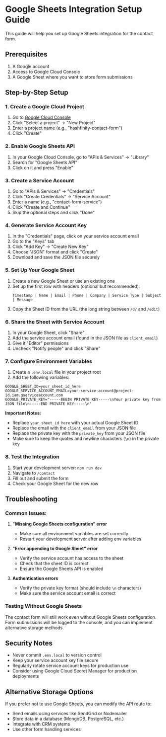 # Google Sheets Integration Setup Guide

This guide will help you set up Google Sheets integration for the contact form.

## Prerequisites

1. A Google account
2. Access to Google Cloud Console
3. A Google Sheet where you want to store form submissions

## Step-by-Step Setup

### 1. Create a Google Cloud Project

1. Go to [Google Cloud Console](https://console.cloud.google.com/)
2. Click "Select a project" → "New Project"
3. Enter a project name (e.g., "hashfinity-contact-form")
4. Click "Create"

### 2. Enable Google Sheets API

1. In your Google Cloud Console, go to "APIs & Services" → "Library"
2. Search for "Google Sheets API"
3. Click on it and press "Enable"

### 3. Create a Service Account

1. Go to "APIs & Services" → "Credentials"
2. Click "Create Credentials" → "Service Account"
3. Enter a name (e.g., "contact-form-service")
4. Click "Create and Continue"
5. Skip the optional steps and click "Done"

### 4. Generate Service Account Key

1. In the "Credentials" page, click on your service account email
2. Go to the "Keys" tab
3. Click "Add Key" → "Create New Key"
4. Choose "JSON" format and click "Create"
5. Download and save the JSON file securely

### 5. Set Up Your Google Sheet

1. Create a new Google Sheet or use an existing one
2. Set up the first row with headers (optional but recommended):
   ```
   Timestamp | Name | Email | Phone | Company | Service Type | Subject | Message
   ```
3. Copy the Sheet ID from the URL (the long string between `/d/` and `/edit`)

### 6. Share the Sheet with Service Account

1. In your Google Sheet, click "Share"
2. Add the service account email (found in the JSON file as `client_email`)
3. Give it "Editor" permissions
4. Uncheck "Notify people" and click "Share"

### 7. Configure Environment Variables

1. Create a `.env.local` file in your project root
2. Add the following variables:

```env
GOOGLE_SHEET_ID=your_sheet_id_here
GOOGLE_SERVICE_ACCOUNT_EMAIL=your-service-account@project-id.iam.gserviceaccount.com
GOOGLE_PRIVATE_KEY="-----BEGIN PRIVATE KEY-----\nYour private key from JSON file\n-----END PRIVATE KEY-----\n"
```

**Important Notes:**
- Replace `your_sheet_id_here` with your actual Google Sheet ID
- Replace the email with the `client_email` from your JSON file
- Replace the private key with the `private_key` from your JSON file
- Make sure to keep the quotes and newline characters (`\n`) in the private key

### 8. Test the Integration

1. Start your development server: `npm run dev`
2. Navigate to `/contact`
3. Fill out and submit the form
4. Check your Google Sheet for the new row

## Troubleshooting

### Common Issues:

1. **"Missing Google Sheets configuration" error**
   - Make sure all environment variables are set correctly
   - Restart your development server after adding env variables

2. **"Error appending to Google Sheet" error**
   - Verify the service account has access to the sheet
   - Check that the sheet ID is correct
   - Ensure the Google Sheets API is enabled

3. **Authentication errors**
   - Verify the private key format (should include `\n` characters)
   - Make sure the service account email is correct

### Testing Without Google Sheets

The contact form will still work even without Google Sheets configuration. Form submissions will be logged to the console, and you can implement alternative storage methods.

## Security Notes

- Never commit `.env.local` to version control
- Keep your service account key file secure
- Regularly rotate service account keys for production use
- Consider using Google Cloud Secret Manager for production deployments

## Alternative Storage Options

If you prefer not to use Google Sheets, you can modify the API route to:
- Send emails using services like SendGrid or Nodemailer
- Store data in a database (MongoDB, PostgreSQL, etc.)
- Integrate with CRM systems
- Use other form handling services
